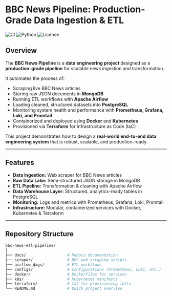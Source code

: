 # BBC News Pipeline: Production-Grade Data Ingestion & ETL
![CI](https://github.com/Rahul-404/bbc_news_etl_pipeline/actions/workflows/ci.yml/badge.svg)
![Python](https://img.shields.io/badge/python-3.11-blue)
![License](https://img.shields.io/github/license/Rahul-404/bbc_news_etl_pipeline)


## Overview

The **BBC News Pipeline** is a **data engineering project** designed as a **production-grade pipeline** for scalable news ingestion and transformation.

It automates the process of:

- Scraping live BBC News articles
- Storing raw JSON documents in **MongoDB**
- Running ETL workflows with **Apache Airflow**
- Loading cleaned, structured datasets into **PostgreSQL**
- Monitoring system health and performance with **Prometheus, Grafana, Loki, and Promtail**
- Containerized and deployed using **Docker** and **Kubernetes**
- Provisioned via **Terraform** for Infrastructure as Code (IaC)

This project demonstrates how to design a **real-world end-to-end data engineering system** that is robust, scalable, and production-ready.

---

## Features
- **Data Ingestion:** Web scraper for BBC News articles
- **Raw Data Lake:** Semi-structured JSON storage in MongoDB
- **ETL Pipeline:** Transformation & cleaning with Apache Airflow
- **Data Warehouse Layer:** Structured, analytics-ready tables in PostgreSQL
- **Monitoring:** Logs and metrics with Prometheus, Grafana, Loki, Promtail
- **Infrastructure:** Modular, containerized services with Docker, Kubernetes & Terraform

---

## Repository Structure
```bash
bbc-news-etl-pipeline/
│
├── docs/                  # MkDocs documentation
├── scraper/               # BBC web scraping scripts
├── airflow_dags/          # ETL workflows
├── configs/               # Configurations (Prometheus, Loki, etc.)
├── docker/                # Dockerfiles for services
├── k8s/                   # Kubernetes manifests
├── terraform/             # IaC for provisioning infra
└── README.md              # Quick project overview
```
